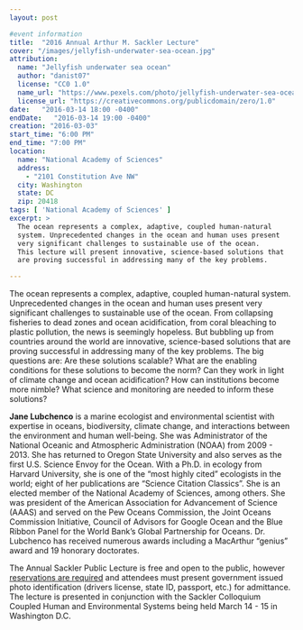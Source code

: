 ```yaml
---
layout: post

#event information
title:  "2016 Annual Arthur M. Sackler Lecture"
cover: "/images/jellyfish-underwater-sea-ocean.jpg"
attribution:
  name: "Jellyfish underwater sea ocean"
  author: "danist07"
  license: "CC0 1.0"
  name_url: "https://www.pexels.com/photo/jellyfish-underwater-sea-ocean-9694"
  license_url: "https://creativecommons.org/publicdomain/zero/1.0"
date:   "2016-03-14 18:00 -0400"
endDate:   "2016-03-14 19:00 -0400"
creation: "2016-03-03"
start_time: "6:00 PM"
end_time: "7:00 PM"
location:
  name: "National Academy of Sciences"
  address:
    - "2101 Constitution Ave NW"
  city: Washington
  state: DC
  zip: 20418
tags: [ 'National Academy of Sciences' ]
excerpt: >
  The ocean represents a complex, adaptive, coupled human-natural
  system. Unprecedented changes in the ocean and human uses present
  very significant challenges to sustainable use of the ocean.
  This lecture will present innovative, science-based solutions that
  are proving successful in addressing many of the key problems.

---
```


The ocean represents a complex, adaptive, coupled human-natural system.
Unprecedented changes in the ocean and human uses present very
significant challenges to sustainable use of the ocean. From collapsing
fisheries to dead zones and ocean acidification, from coral bleaching
to plastic pollution, the news is seemingly hopeless. But bubbling up
from countries around the world are innovative, science-based solutions
that are proving successful in addressing many of the key problems.
The big questions are: Are these solutions scalable? What are the
enabling conditions for these solutions to become the norm? Can they
work in light of climate change and ocean acidification? How can
institutions become more nimble? What science and monitoring are
needed to inform these solutions?

**Jane Lubchenco** is a marine ecologist and environmental scientist with
expertise in oceans, biodiversity, climate change, and interactions
between the environment and human well-being. She was Administrator
of the National Oceanic and Atmospheric Administration (NOAA)
from 2009 - 2013. She has returned to Oregon State University and also
serves as the first U.S. Science Envoy for the Ocean. With a Ph.D. in
ecology from Harvard University, she is one of the “most highly cited”
ecologists in the world; eight of her publications are “Science
Citation Classics”. She is an elected member of the National Academy
of Sciences, among others. She was president of the American
Association for Advancement of Science (AAAS) and served on the Pew
Oceans Commission, the Joint Oceans Commission Initiative, Council of
Advisors for Google Ocean and the Blue Ribbon Panel for the World
Bank’s Global Partnership for Oceans. Dr. Lubchenco has received
numerous awards including a MacArthur “genius” award and 19 honorary
doctorates.

The Annual Sackler Public Lecture is free and open to the public,
however [reservations are required](http://www.eventbrite.com/e/2016-annual-sackler-lecture-enough-with-the-doom-and-gloom-holistic-approaches-bring-hope-for-tickets-21209750936) and attendees must present government
issued photo identification (drivers license, state ID, passport, etc.)
for admittance. The lecture is presented in conjunction with the
Sackler Colloquium Coupled Human and Environmental Systems being held
March 14 - 15 in Washington D.C.

